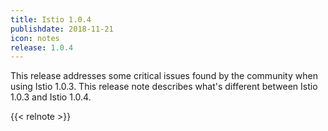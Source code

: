 ```yaml
---
title: Istio 1.0.4
publishdate: 2018-11-21
icon: notes
release: 1.0.4
---
```


This release addresses some critical issues found by the community when using Istio 1.0.3.
This release note describes what's different between Istio 1.0.3 and Istio 1.0.4.

{{< relnote >}}
